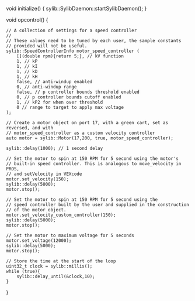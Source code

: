 void initialize() 
{
	sylib::SylibDaemon::startSylibDaemon();
}


void opcontrol() {
	
	
	// A collection of settings for a speed controller
	//
	// These values need to be tuned by each user, the sample constants
	// provided will not be useful.
	sylib::SpeedControllerInfo motor_speed_controller (
        [](double rpm){return 5;}, // kV function
        1, // kP
        1, // kI
        1, // kD
        1, // kH
        false, // anti-windup enabled
        0, // anti-windup range
        false, // p controller bounds threshold enabled
        0, // p controller bounds cutoff enabled
        1, // kP2 for when over threshold
        0 // range to target to apply max voltage
	);

	// Create a motor object on port 17, with a green cart, set as reversed, and with
	// motor_speed_controller as a custom velocity controller
	auto motor = sylib::Motor(17,200, true, motor_speed_controller);

	sylib::delay(1000); // 1 second delay

	// Set the motor to spin at 150 RPM for 5 second using the motor's 
	// built-in speed controller. This is analogous to move_velocity in PROS,
	// and setVelocity in VEXcode 
	motor.set_velocity(150); 
	sylib::delay(5000);
	motor.stop();

	// Set the motor to spin at 150 RPM for 5 second using the 
	// speed controller built by the user and supplied in the construction
	// of the motor object.
	motor.set_velocity_custom_controller(150); 
	sylib::delay(5000);
	motor.stop();

	// Set the motor to maximum voltage for 5 seconds
	motor.set_voltage(12000); 
	sylib::delay(5000);
	motor.stop();
	
	// Store the time at the start of the loop
	uint32_t clock = sylib::millis();
	while (true){
		sylib::delay_until(&clock,10);
	}
}